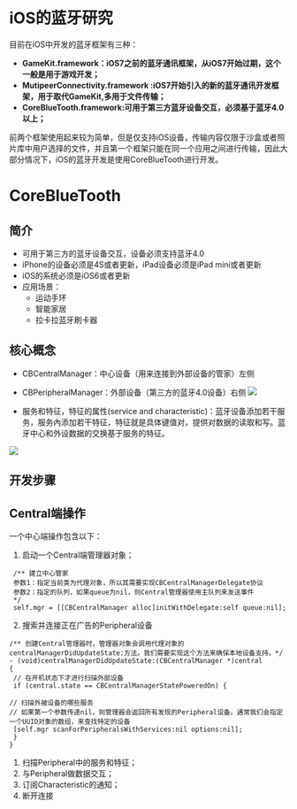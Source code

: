 # iOS的蓝牙研究

目前在iOS中开发的蓝牙框架有三种：

* **GameKit.framework：iOS7之前的蓝牙通讯框架，从iOS7开始过期，这个一般是用于游戏开发；**
* **MutipeerConnectivity.framework :iOS7开始引入的新的蓝牙通讯开发框架，用于取代GameKit,多用于文件传输；**
* **CoreBlueTooth.framework:可用于第三方蓝牙设备交互，必须基于蓝牙4.0以上；**

前两个框架使用起来较为简单，但是仅支持iOS设备，传输内容仅限于沙盒或者照片库中用户选择的文件，并且第一个框架只能在同一个应用之间进行传输，因此大部分情况下，iOS的蓝牙开发是使用CoreBlueTooth进行开发。

# CoreBlueTooth

## 简介

* 可用于第三方的蓝牙设备交互，设备必须支持蓝牙4.0
* iPhone的设备必须是4S或者更新，iPad设备必须是iPad mini或者更新
* iOS的系统必须是iOS6或者更新 
* 应用场景：
  * 运动手环 
  * 智能家居
  * 拉卡拉蓝牙刷卡器


## 核心概念

* CBCentralManager：中心设备（用来连接到外部设备的管家）左侧
* CBPeripheralManager：外部设备（第三方的蓝牙4.0设备）右侧
  ![](http://upload-images.jianshu.io/upload_images/1093584-c59f14e18a39a343.png?imageMogr2/auto-orient/strip%7CimageView2/2/w/1240)

* 服务和特征，特征的属性\(service and characteristic\)：蓝牙设备添加若干服务，服务內添加若干特征，特征就是具体键值对，提供对数据的读取和写。蓝牙中心和外设数据的交换基于服务的特征。


![](http://upload-images.jianshu.io/upload_images/1093584-9b2b139594bd1c35.png?imageMogr2/auto-orient/strip%7CimageView2/2/w/1240)

## 开发步骤

## Central端操作

一个中心端操作包含以下：

1. 启动一个Central端管理器对象；

```obj-c
 /** 建立中心管家 
 参数1：指定当前类为代理对象，所以其需要实现CBCentralManagerDelegate协议
 参数2：指定的队列，如果queue为nil，则Central管理器使用主队列来发送事件
 */
 self.mgr = [[CBCentralManager alloc]initWithDelegate:self queue:nil];
```

2. 搜索并连接正在广告的Peripheral设备

``` obj-c
/** 创建Central管理器时，管理器对象会调用代理对象的centralManagerDidUpdateState:方法。我们需要实现这个方法来确保本地设备支持。*/
- (void)centralManagerDidUpdateState:(CBCentralManager *)central
{
 // 在开机状态下才进行扫描外部设备
 if (central.state == CBCentralManagerStatePoweredOn) {

// 扫描外被设备的哪些服务
// 如果第一个参数传递nil，则管理器会返回所有发现的Peripheral设备。通常我们会指定一个UUID对象的数组，来查找特定的设备
 [self.mgr scanForPeripheralsWithServices:nil options:nil];
 }
}

```










1. 扫描Peripheral中的服务和特征；
2. 与Peripheral做数据交互；
3. 订阅Characteristic的通知；
4. 断开连接


